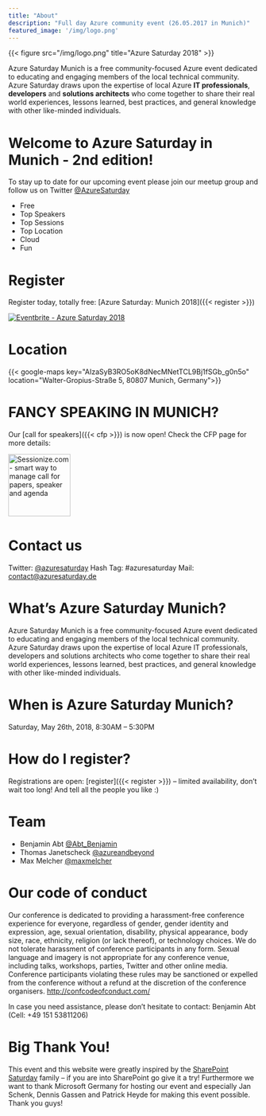 ```yaml
---
title: "About"
description: "Full day Azure community event (26.05.2017 in Munich)"
featured_image: '/img/logo.png'
---
```

{{< figure src="/img/logo.png" title="Azure Saturday 2018" >}}

Azure Saturday Munich is a free community-focused Azure event dedicated to educating and engaging members of the local technical community. Azure Saturday draws upon the expertise of local Azure **IT professionals**, **developers** and **solutions architects** who come together to share their real world experiences, lessons learned, best practices, and general knowledge with other like-minded individuals.

# Welcome to Azure Saturday in Munich - 2nd edition!
To stay up to date for our upcoming event​ ​please join our meetup group and follow us on Twitter [@AzureSaturday](https://twitter.com/azuresaturday)

- Free
- Top Speakers
- Top Sessions
- Top Location
- Cloud
- Fun

# Register

Register today, totally free: [Azure Saturday: Munich 2018]({{< register >}})

<a href="https://www.eventbrite.de/e/azure-saturday-2018-registration-42274723837?ref=ebtn" target="_blank"><img src="https://www.eventbrite.de/custombutton?eid=42274723837" alt="Eventbrite - Azure Saturday 2018" /></a>

# Location

{{< google-maps key="AIzaSyB3RO5oK8dNecMNetTCL9Bj1fSGb_g0n5o" location="Walter-Gropius-Straße 5, 80807 Munich, Germany">}} 

# FANCY SPEAKING IN MUNICH?
Our [call for speakers]({{< cfp >}}) is now open! Check the CFP page for more details:

<a href="https://sessionize.com/azure-saturday-2018"><img width="125" height="125" style="width: 125px !important;" src="https://sessionize.com/Assets/buttons/sessionize--button-125x125.png" alt="Sessionize.com - smart way to manage call for papers, speaker and agenda"></a>
​​
# Contact us
Twitter: [@azuresaturday](https://twitter.com/azuresaturday)
Hash Tag: #azuresaturday
Mail: contact@azuresaturday.de

# What’s Azure Saturday Munich?
​Azure Saturday Munich is a free community-focused Azure event dedicated to educating and engaging members of the local technical community. Azure Saturday draws upon the expertise of local Azure IT professionals, developers and solutions architects who come together to share their real world experiences, lessons learned, best practices, and general knowledge with other like-minded individuals.

# When is Azure Saturday Munich?
Saturday, May 26th, 2018, 8:30AM – 5:3​0PM

# How do I register?
Registrations are open: [register​]({{< register >}}) – limited availability, don’t wait too long! And tell all the people you like :)

# Team

- Benjamin Abt [@Abt_Benjamin](https://twitter.com/abt_benjamin)
- Thomas Janetscheck  [@azureandbeyond](https://twitter.com/azureandbeyond)
- Max Melcher [@maxmelcher](https://twitter.com/maxmelcher)

# Our code of conduct
Our conference is dedicated to providing a harassment-free conference experience for everyone, regardless of gender, gender identity and expression, age, sexual orientation, disability, physical appearance, body size, race, ethnicity, religion (or lack thereof), or technology choices. We do not tolerate harassment of conference participants in any form. Sexual language and imagery is not appropriate for any conference venue, including talks, workshops, parties, Twitter and other online media. Conference participants violating these rules may be sanctioned or expelled from the conference without a refund at the discretion of the conference organisers. http://confcodeofconduct.com/

In case you need assistance, please don’t hesitate to contact: Benjamin Abt (Cell: +49 151 53811206)

# Big Thank You! 
This event and this website were greatly inspired by the [SharePoint Saturday](https://spsevents.org) family – if you are into SharePoint go give it a try! Furthermore we want to thank Microsoft Germany for hosting our event and especially Jan Schenk, Dennis Gassen and Patrick Heyde for making this event possible. Thank you guys!